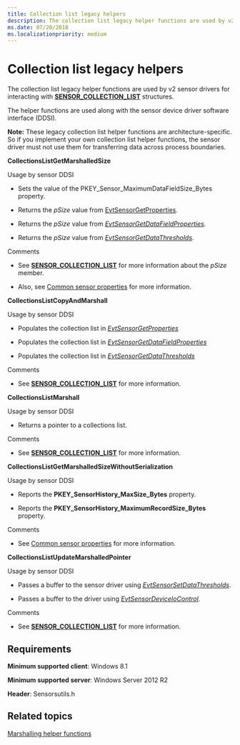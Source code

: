 ```yaml
---
title: Collection list legacy helpers
description: The collection list legacy helper functions are used by v2 sensor drivers for interacting with SENSOR\_COLLECTION\_LIST structures.
ms.date: 07/20/2018
ms.localizationpriority: medium
---
```


# Collection list legacy helpers


The collection list legacy helper functions are used by v2 sensor drivers for interacting with [**SENSOR\_COLLECTION\_LIST**](/windows-hardware/drivers/ddi/sensorsdef/ns-sensorsdef-sensor_collection_list) structures.

The helper functions are used along with the sensor device driver software interface (DDSI).

**Note:** These legacy collection list helper functions are architecture-specific. So if you implement your own collection list helper functions, the sensor driver must not use them for transferring data across process boundaries.

**CollectionsListGetMarshalledSize**

Usage by sensor DDSI

-   Sets the value of the PKEY\_Sensor\_MaximumDataFieldSize\_Bytes property.

-   Returns the *pSize* value from [EvtSensorGetProperties](/windows-hardware/drivers/ddi/sensorscx/ns-sensorscx-_sensor_controller_config).

-   Returns the *pSize* value from [*EvtSensorGetDataFieldProperties*](/windows-hardware/drivers/ddi/sensorscx/ns-sensorscx-_sensor_controller_config).

-   Returns the *pSize* value from [*EvtSensorGetDataThresholds*](/windows-hardware/drivers/ddi/sensorscx/ns-sensorscx-_sensor_controller_config).

Comments

-   See [**SENSOR\_COLLECTION\_LIST**](/windows-hardware/drivers/ddi/sensorsdef/ns-sensorsdef-sensor_collection_list) for more information about the *pSize* member.

-   Also, see [Common sensor properties](common-sensor-properties.md) for more information.

**CollectionsListCopyAndMarshall**

Usage by sensor DDSI

-   Populates the collection list in [*EvtSensorGetProperties*](/windows-hardware/drivers/ddi/sensorscx/ns-sensorscx-_sensor_controller_config)

-   Populates the collection list in [*EvtSensorGetDataFieldProperties*](/windows-hardware/drivers/ddi/sensorscx/ns-sensorscx-_sensor_controller_config)

-   Populates the collection list in [*EvtSensorGetDataThresholds*](/windows-hardware/drivers/ddi/sensorscx/ns-sensorscx-_sensor_controller_config)

Comments

-   See [**SENSOR\_COLLECTION\_LIST**](/windows-hardware/drivers/ddi/sensorsdef/ns-sensorsdef-sensor_collection_list) for more information.

**CollectionsListMarshall**

Usage by sensor DDSI

-   Returns a pointer to a collections list.

Comments

-   See [**SENSOR\_COLLECTION\_LIST**](/windows-hardware/drivers/ddi/sensorsdef/ns-sensorsdef-sensor_collection_list) for more information.

**CollectionsListGetMarshalledSizeWithoutSerialization**

Usage by sensor DDSI

-   Reports the **PKEY\_SensorHistory\_MaxSize\_Bytes** property.

-   Reports the **PKEY\_SensorHistory\_MaximumRecordSize\_Bytes** property.

Comments

-   See [Common sensor properties](common-sensor-properties.md) for more information.

**CollectionsListUpdateMarshalledPointer**

Usage by sensor DDSI

-   Passes a buffer to the sensor driver using [*EvtSensorSetDataThresholds*](/windows-hardware/drivers/ddi/sensorscx/ns-sensorscx-_sensor_controller_config).

-   Passes a buffer to the driver using [*EvtSensorDeviceIoControl*](/windows-hardware/drivers/ddi/sensorscx/ns-sensorscx-_sensor_controller_config).

Comments

-   See [**SENSOR\_COLLECTION\_LIST**](/windows-hardware/drivers/ddi/sensorsdef/ns-sensorsdef-sensor_collection_list) for more information.

## Requirements

**Minimum supported client**: Windows 8.1

**Minimum supported server**: Windows Server 2012 R2

**Header**: Sensorsutils.h


 

## Related topics


[Marshalling helper functions](marshalling-helper-functions.md)

 

